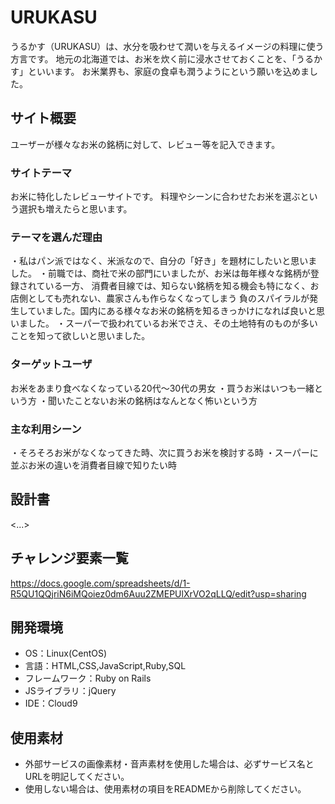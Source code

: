 # URUKASU
うるかす（URUKASU）は、水分を吸わせて潤いを与えるイメージの料理に使う方言です。
地元の北海道では、お米を炊く前に浸水させておくことを、「うるかす」といいます。
お米業界も、家庭の食卓も潤うようにという願いを込めました。

## サイト概要
ユーザーが様々なお米の銘柄に対して、レビュー等を記入できます。


### サイトテーマ
お米に特化したレビューサイトです。
料理やシーンに合わせたお米を選ぶという選択も増えたらと思います。

### テーマを選んだ理由
・私はパン派ではなく、米派なので、自分の「好き」を題材にしたいと思いました。
・前職では、商社で米の部門にいましたが、お米は毎年様々な銘柄が登録されている一方、
消費者目線では、知らない銘柄を知る機会も特になく、お店側としても売れない、農家さんも作らなくなってしまう
負のスパイラルが発生していました。国内にある様々なお米の銘柄を知るきっかけになれば良いと思いました。
・スーパーで扱われているお米でさえ、その土地特有のものが多いことを知って欲しいと思いました。

### ターゲットユーザ
お米をあまり食べなくなっている20代〜30代の男女
・買うお米はいつも一緒という方
・聞いたことないお米の銘柄はなんとなく怖いという方

### 主な利用シーン
・そろそろお米がなくなってきた時、次に買うお米を検討する時
・スーパーに並ぶお米の違いを消費者目線で知りたい時

## 設計書
<...>

## チャレンジ要素一覧
<https://docs.google.com/spreadsheets/d/1-R5QU1QQjriN6iMQoiez0dm6Auu2ZMEPUlXrVO2qLLQ/edit?usp=sharing>

## 開発環境
- OS：Linux(CentOS)
- 言語：HTML,CSS,JavaScript,Ruby,SQL
- フレームワーク：Ruby on Rails
- JSライブラリ：jQuery
- IDE：Cloud9

## 使用素材
- 外部サービスの画像素材・音声素材を使用した場合は、必ずサービス名とURLを明記してください。
- 使用しない場合は、使用素材の項目をREADMEから削除してください。